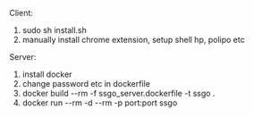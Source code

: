 Client:
1. sudo sh install.sh
2. manually install chrome extension, setup shell hp, polipo etc

Server:
1. install docker
2. change password etc in dockerfile
3. docker build --rm -f ssgo_server.dockerfile -t ssgo .
4. docker run --rm -d --rm -p port:port ssgo
